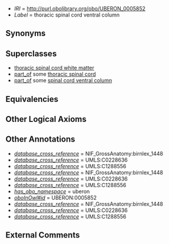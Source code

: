  * *IRI* = http://purl.obolibrary.org/obo/UBERON_0005852
 * *Label* = thoracic spinal cord ventral column

## Synonyms


## Superclasses

 * [thoracic spinal cord white matter](../../UBERON/37/UBERON_0014637.md)
 * [part_of](../../BFO/50/BFO_0000050.md) some [thoracic spinal cord](../../UBERON/38/UBERON_0003038.md)
 * [part_of](../../BFO/50/BFO_0000050.md) some [spinal cord ventral column](../../UBERON/75/UBERON_0005375.md)

## Equivalencies


## Other Logical Axioms


## Other Annotations

 * *[database_cross_reference](../../ef/oboInOwl#hasDbXref.md)* = NIF_GrossAnatomy:birnlex_1448
 * *[database_cross_reference](../../ef/oboInOwl#hasDbXref.md)* = UMLS:C0228636
 * *[database_cross_reference](../../ef/oboInOwl#hasDbXref.md)* = UMLS:C1288556
 * *[database_cross_reference](../../ef/oboInOwl#hasDbXref.md)* = NIF_GrossAnatomy:birnlex_1448
 * *[database_cross_reference](../../ef/oboInOwl#hasDbXref.md)* = UMLS:C0228636
 * *[database_cross_reference](../../ef/oboInOwl#hasDbXref.md)* = UMLS:C1288556
 * *[has_obo_namespace](../../ce/oboInOwl#hasOBONamespace.md)* = uberon
 * *[oboInOwl#id](../../id/oboInOwl#id.md)* = UBERON:0005852
 * *[database_cross_reference](../../ef/oboInOwl#hasDbXref.md)* = NIF_GrossAnatomy:birnlex_1448
 * *[database_cross_reference](../../ef/oboInOwl#hasDbXref.md)* = UMLS:C0228636
 * *[database_cross_reference](../../ef/oboInOwl#hasDbXref.md)* = UMLS:C1288556

## External Comments

